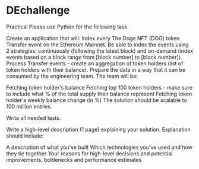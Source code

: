 # DEchallenge

Practical
Please use Python for the following task.

Create an application that will:
Index every The Doge NFT (DOG) token Transfer event on the Ethereum Mainnet.
Be able to index the events using 2 strategies: continuously (following the latest block) and on-demand (index events based on a block range from [block number] to [block number]).
Process Transfer events - create an aggregation of token holders (list of token holders with their balance).
Prepare the data in a way that it can be consumed by the engineering team. The team will be:

Fetching token holder's balance
Fetching top 100 token holders - make sure to include what % of the total supply their balance represent
Fetching token holder's weekly balance change (in %)
The solution should be scalable to 100 million entries.

Write all needed tests.

Write a high-level description (1 page) explaining your solution. Explanation should include:

A description of what you've built
Which technologies you've used and how they tie together
Your reasons for high-level decisions and potential improvements, bottlenecks and performance estimates
